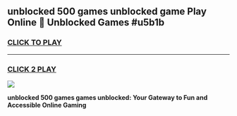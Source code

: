 
## unblocked 500 games unblocked game Play Online 👋 Unblocked Games #u5b1b
<h3>
<a href="https://premium.freeplayer.one?title=unblocked_500_games&ref=21F">CLICK TO PLAY</a></h3>
<hr>

<h3>
<a href="https://premium.freeplayer.one?title=unblocked_500_games&ref=21F">CLICK 2 PLAY</a>
  
</h3>

<a href="https://premium.freeplayer.one?title=unblocked_500_games&ref=21F/"><img src="https://clearcache.store/games.png"></a>


**unblocked 500 games games unblocked: Your Gateway to Fun and Accessible Online Gaming**
